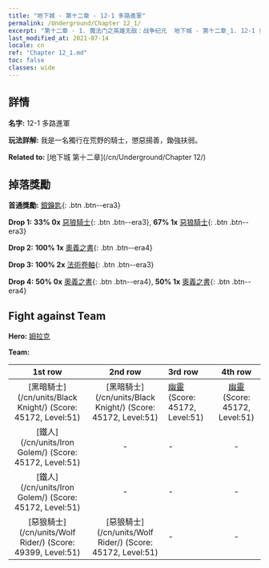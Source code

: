 ```yaml
---
title: "地下城 - 第十二章 - 12-1 多路進軍"
permalink: /Underground/Chapter 12_1/
excerpt: "第十二章 - 1. 魔法门之英雄无敌：战争纪元  地下城 - 第十二章_1. 12-1 多路進軍"
last_modified_at: 2021-07-14
locale: cn
ref: "Chapter 12_1.md"
toc: false
classes: wide
---
```


## 詳情

 **名字:** 12-1 多路進軍

 **玩法詳解:**       我是一名獨行在荒野的騎士，懲惡揚善，鋤強扶弱。

 **Related to:** [地下城 第十二章](/cn/Underground/Chapter 12/)

## 掉落獎勵

 **首通獎勵:** [銀鑰匙](/cn/Items/con_693/){: .btn .btn--era3}

 **Drop 1:** **33% 0x** [惡狼騎士](/cn/Items/unt_218/){: .btn .btn--era3}, **67% 1x** [惡狼騎士](/cn/Items/unt_218/){: .btn .btn--era3}

 **Drop 2:** **100% 1x** [奧義之書](/cn/Items/mat_53/){: .btn .btn--era4}

 **Drop 3:** **100% 2x** [法術卷軸](/cn/Items/con_694/){: .btn .btn--era3}

 **Drop 4:** **50% 0x** [奧義之書](/cn/Items/mat_46/){: .btn .btn--era4}, **50% 1x** [奧義之書](/cn/Items/mat_46/){: .btn .btn--era4}


## Fight against Team
 **Hero:** [姆拉克](/cn/heroes/Mullich/)

 **Team:**


  | 1st row | 2nd row | 3rd row | 4th row |
  |:----:|:----:|:----|:----:|
  | [黑暗騎士](/cn/units/Black Knight/) (Score: 45172, Level:51)  | [黑暗騎士](/cn/units/Black Knight/) (Score: 45172, Level:51)  | [幽靈](/cn/units/Wight/) (Score: 45172, Level:51)  | [幽靈](/cn/units/Wight/) (Score: 45172, Level:51)  |
  | [鐵人](/cn/units/Iron Golem/) (Score: 45172, Level:51)  | - | - | - |
  | [鐵人](/cn/units/Iron Golem/) (Score: 45172, Level:51)  | - | - | - |
  | [惡狼騎士](/cn/units/Wolf Rider/) (Score: 49399, Level:51)  | [惡狼騎士](/cn/units/Wolf Rider/) (Score: 45172, Level:51)  | - | - |


